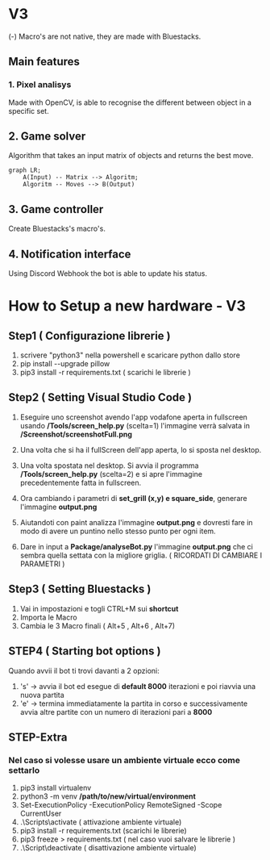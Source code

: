# V3

(-) Macro's are not native, they are made with Bluestacks.

## Main features

### 1. Pixel analisys

Made with OpenCV, is able to recognise the different between object in a specific set.

## 2. Game solver

Algorithm that takes an input matrix of objects and returns the best move.

```mermaid
graph LR;
    A(Input) -- Matrix --> Algoritm;
    Algoritm -- Moves --> B(Output)
```

## 3. Game controller

Create Bluestacks's macro's.

## 4. Notification interface

Using Discord Webhook the bot is able to update his status.






# How to Setup a new hardware - V3

## Step1 ( Configurazione librerie )

1. scrivere "python3" nella powershell e scaricare python dallo store
2. pip install --upgrade pillow  
3. pip3 install -r requirements.txt       ( scarichi le librerie )



## Step2 ( Setting Visual Studio Code )

1. Eseguire uno screenshot avendo l'app vodafone aperta in fullscreen usando **/Tools/screen_help.py** (scelta=1) l'immagine
verrà salvata in __/Screenshot/screenshotFull.png__

2. Una volta che si ha il fullScreen dell'app aperta, lo si sposta nel desktop.

3. Una volta spostata nel desktop. Si avvia il programma **/Tools/screen_help.py** (scelta=2) e si apre l'immagine precedentemente fatta
in fullscreen.

4. Ora cambiando i parametri di **set_grill (x,y) e square_side**, generare l'immagine **output.png**

5. Aiutandoti con paint analizza l'immagine **output.png** e dovresti fare in modo di avere un puntino nello stesso punto per ogni item.

6. Dare in input a **Package/analyseBot.py** l'immagine **output.png** che ci sembra quella settata con la migliore griglia. 
( RICORDATI DI CAMBIARE I PARAMETRI )



## Step3 ( Setting Bluestacks )

1. Vai in impostazioni e togli CTRL+M sui **shortcut**
2. Importa le Macro
3. Cambia le 3 Macro finali ( Alt+5  , Alt+6 , Alt+7)

## STEP4 ( Starting bot options )

Quando avvii il bot ti trovi davanti a 2 opzioni:

1. 's' -> avvia il bot ed esegue di **default 8000** iterazioni e poi riavvia una nuova partita
2. 'e' -> termina immediatamente la partita in corso e successivamente avvia altre partite con un numero di iterazioni pari a **8000**

## STEP-Extra

### Nel caso si volesse usare un ambiente virtuale ecco come settarlo

1. pip3 install virtualenv
2. python3 -m venv __/path/to/new/virtual/environment__
3. Set-ExecutionPolicy -ExecutionPolicy RemoteSigned -Scope CurrentUser
4. .\Scripts\activate       ( attivazione ambiente virtuale)
5. pip3 install -r requirements.txt     (scarichi le librerie)
6. pip3 freeze > requirements.txt  ( nel caso vuoi salvare le librerie )
7. .\Script\deactivate   ( disattivazione ambiente virtuale)  
